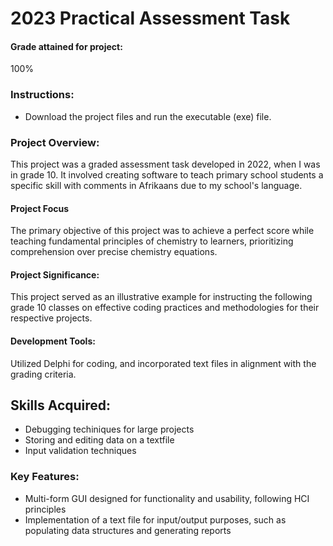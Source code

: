 # 2023 Practical Assessment Task

#### Grade attained for project:
100%

### Instructions:
- Download the project files and run the executable (exe) file.

### Project Overview:
This project was a graded assessment task developed in 2022, when I was in grade 10. It involved creating software to teach primary school students a specific skill with comments in Afrikaans due to my school's language. 

#### Project Focus
The primary objective of this project was to achieve a perfect score while teaching fundamental principles of chemistry to learners, prioritizing comprehension over precise chemistry equations.

#### Project Significance:
This project served as an illustrative example for instructing the following grade 10 classes on effective coding practices and methodologies for their respective projects.

#### Development Tools:
Utilized Delphi for coding, and incorporated text files in alignment with the grading criteria.

## Skills Acquired:
- Debugging techiniques for large projects
- Storing and editing data on a textfile
- Input validation techniques

### Key Features:
- Multi-form GUI designed for functionality and usability, following HCI principles
- Implementation of a text file for input/output purposes, such as populating data structures and generating reports

